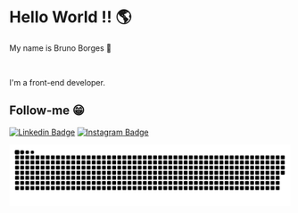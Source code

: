 # Hello World !! 🌎 
My name is Bruno Borges 👋

&nbsp;

I'm a front-end developer.


## Follow-me 😁
[![Linkedin Badge](https://img.shields.io/badge/-LinkedIn-blue?style=flat-square&logo=Linkedin&logoColor=white&link=https://bruno-borges-da-rocha-491a05ab///)](https://www.linkedin.com/in/bruno-borges-da-rocha-491a05ab//)
[![Instagram Badge](https://img.shields.io/badge/-Instagram-violet?style=flat-square&logo=Instagram&logoColor=white&link=https://www.instagram.com/eii_brubs//)](https://www.instagram.com/eii_brubs/) 

![Snake animation](https://github.com/Bruno-BorgesDev/Bruno-BorgesDev/blob/output/github-contribution-grid-snake.svg)
